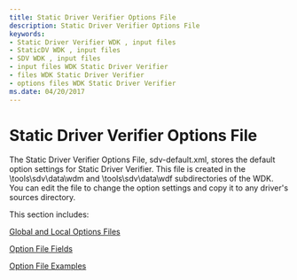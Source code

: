 ```yaml
---
title: Static Driver Verifier Options File
description: Static Driver Verifier Options File
keywords:
- Static Driver Verifier WDK , input files
- StaticDV WDK , input files
- SDV WDK , input files
- input files WDK Static Driver Verifier
- files WDK Static Driver Verifier
- options files WDK Static Driver Verifier
ms.date: 04/20/2017
---
```


# Static Driver Verifier Options File


The Static Driver Verifier Options File, sdv-default.xml, stores the default option settings for Static Driver Verifier. This file is created in the \\tools\\sdv\\data\\wdm and \\tools\\sdv\\data\\wdf subdirectories of the WDK. You can edit the file to change the option settings and copy it to any driver's sources directory.

This section includes:

[Global and Local Options Files](global-and-local-options-files.md)

[Option File Fields](option-file-fields.md)

[Option File Examples](option-file-examples.md)

